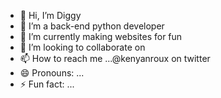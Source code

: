 - 👋 Hi, I’m Diggy
- 👀 I’m a back-end python developer
- 🌱 I’m currently making websites for fun
- 💞️ I’m looking to collaborate on 
- 📫 How to reach me ...@kenyanroux on twitter
- 😄 Pronouns: ...
- ⚡ Fun fact: ...

<!---
mnatakanijiiteajesasa/mnatakanijiiteajesasa is a ✨ special ✨ repository because its `README.md` (this file) appears on your GitHub profile.
You can click the Preview link to take a look at your changes.
--->
